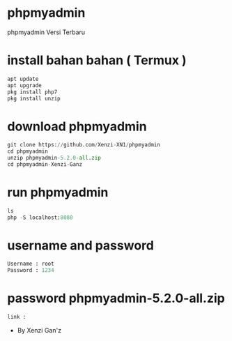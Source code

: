 # phpmyadmin
phpmyadmin Versi Terbaru

# install bahan bahan ( Termux )
```python
apt update
apt upgrade
pkg install php7
pkg install unzip
```

# download phpmyadmin
```python
git clone https://github.com/Xenzi-XN1/phpmyadmin
cd phpmyadmin
unzip phpmyadmin-5.2.0-all.zip
cd phpmyadmin-Xenzi-Ganz
```

# run phpmyadmin
```python
ls
php -S localhost:8080
```

# username and password
```python
Username : root
Password : 1234
```

# password phpmyadmin-5.2.0-all.zip
```python
link : 
```

- By Xenzi Gan'z
